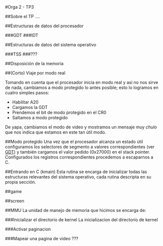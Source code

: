 <meta http-equiv='Content-Type' content='text/html; charset=utf-8' />

#Orga 2 - TP3

##Sobre el TP
....

##Estructuras de datos del procesador

###GDT
###IDT

##Estructuras de datos del sistema operativo

###TSS
###???

##Disposición de la memoria

##(Corto) Viaje por modo real

Tomando en cuenta que el procesador inicia en modo real y asi no nos sirve de nada, cambiamos a modo protegido lo antes posible; esto lo logramos en cuatro simples pasos:

* Habilitar A20
* Cargamos la GDT
* Prendemos el bit de modo protegido en el CR0
* Saltamos a modo protegido

De yapa, cambiamos el modo de video y mostramos un mensaje muy *chulo* que nos indica que estamos en este tan útil modo.

##Modo protegido
Una vez que el procesador alcanza un estado útil configuramos los selectores de segmento a valores correspondientes (ver [GDT](#GDT)) y también cargamos el valor pedido (0x27000) en el stack pointer.
Configurados los registros correspondientes procedemos a escaparnos a C.

##Entrando en C (kmain)
Esta rutina se encarga de inicializar todas las estructuras relevantes del sistema operativo, cada rutina descripta en su propia sección.

##game

##screen

##MMU
La unidad de manejo de memoria que hicimos se encarga de:

###Inicializar el directorio de kernel
La inicializacion del directorio de kernel

###Activar paginacion

###Mapear una pagina de video
???

